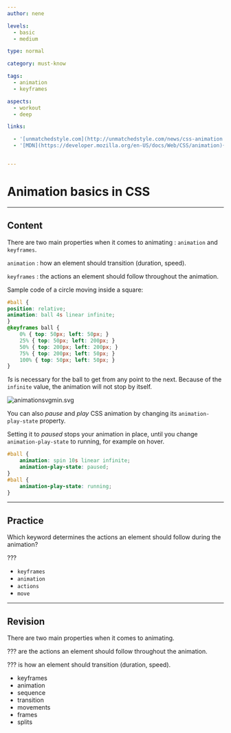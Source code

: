 ```yaml
---
author: nene

levels:
  - basic
  - medium

type: normal

category: must-know

tags:
  - animation
  - keyframes

aspects:
  - workout
  - deep

links:

  - '[unmatchedstyle.com](http://unmatchedstyle.com/news/css-animation.php){website}'
  - '[MDN](https://developer.mozilla.org/en-US/docs/Web/CSS/animation){documentation}'


---
```


# Animation basics in CSS

---
## Content

There are two main properties when it comes to animating : `animation` and `keyframes`.

`animation` : how an element should transition (duration, speed).

`keyframes` : the actions an element should follow throughout the animation.

Sample code of a circle moving inside a square:  
```css
#ball {
position: relative;
animation: ball 4s linear infinite;
}
@keyframes ball {
    0% { top: 50px; left: 50px; }
    25% { top: 50px; left: 200px; }
    50% { top: 200px; left: 200px; }
    75% { top: 200px; left: 50px; }
    100% { top: 50px; left: 50px; }
}
```
*1s* is necessary for the ball to get from any point to the next. Because of the `infinite` value, the animation will not stop by itself.

![animationsvgmin.svg](https://img.enkipro.com/f3391cbe5ba0db6aab629bfd8a191e7a.png)


You can also _pause_ and _play_ CSS animation by changing its `animation-play-state` property.

Setting it to _paused_ stops your animation in place, until you change `animation-play-state` to running, for example on hover.
```css
#ball {
    animation: spin 10s linear infinite;
    animation-play-state: paused;
}
#ball {
    animation-play-state: running;
}
```

---
## Practice

Which keyword determines the actions an element should follow during the animation?

???

* `keyframes`
* `animation`
* `actions`
* `move`

---
## Revision

There are two main properties when it comes to animating.

??? are the actions an element should follow throughout the animation.

??? is how an element should transition (duration, speed).


* keyframes
* animation
* sequence
* transition
* movements
* frames
* splits
